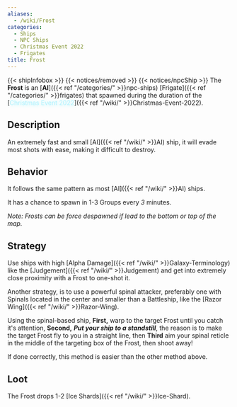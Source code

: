 ```yaml
---
aliases:
  - /wiki/Frost
categories:
  - Ships
  - NPC Ships
  - Christmas Event 2022
  - Frigates
title: Frost
---
```


{{< shipInfobox >}} {{< notices/removed >}} {{< notices/npcShip >}} The **Frost** is an [**AI**]({{< ref "/categories/" >}}npc-ships) [Frigate]({{< ref "/categories/" >}}frigates) that spawned during the duration of the [<span style="color:#aef2fe;text-shadow: 1px 1px 10px #aef2fe;">Christmas Event 2022</span>]({{< ref "/wiki/" >}}Christmas-Event-2022).

## Description

An extremely fast and small [AI]({{< ref "/wiki/" >}}AI) ship, it will evade most shots with ease, making it difficult to destroy.

## Behavior

It follows the same pattern as most [AI]({{< ref "/wiki/" >}}AI) ships.

It has a chance to spawn in 1-3 Groups every _3_ minutes.

_Note: Frosts can be force despawned if lead to the bottom or top of the map._

## Strategy

Use ships with high [Alpha Damage]({{< ref "/wiki/" >}}Galaxy-Terminology) like the [Judgement]({{< ref "/wiki/" >}}Judgement) and get into extremely close proximity with a Frost to one-shot it.

Another strategy, is to use a powerful spinal attacker, preferably one with Spinals located in the center and smaller than a Battleship, like the [Razor Wing]({{< ref "/wiki/" >}}Razor-Wing).

Using the spinal-based ship, **First,** warp to the target Frost until you catch it's attention, **Second,** **_Put your ship to a standstill_**, the reason is to make the target Frost fly to you in a straight line, then **Third** aim your spinal reticle in the middle of the targeting box of the Frost, then shoot away!

If done correctly, this method is easier than the other method above.

## Loot

The Frost drops 1-2 [Ice Shards]({{< ref "/wiki/" >}}Ice-Shard).
